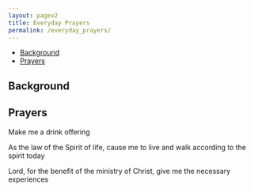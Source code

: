 ```yaml
---
layout: pagev2
title: Everyday Prayers
permalink: /everyday_prayers/
---
```

- [Background](#background)
- [Prayers](#prayers)

## Background

## Prayers

Make me a drink offering

As the law of the Spirit of life, cause me to live and walk according to the spirit today

Lord, for the benefit of the ministry of Christ, give me the necessary experiences